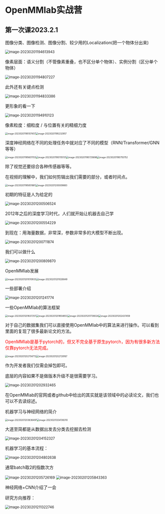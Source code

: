 # OpenMMlab实战营

## 第一次课2023.2.1

图像分类、图像检测、图像分割、较少用的Localization(把一个物体分出来)

<img src="../images/image-20230201194613943.png" alt="image-20230201194613943" style="zoom:80%;" />

像素层面：语义分割（不管像素重叠，也不区分单个物体）、实例分割（区分单个物体）

<img src="../images/image-20230201194807227.png" alt="image-20230201194807227" style="zoom:80%;" />

此外还有关键点检测

<img src="../images/image-20230201194833386.png" alt="image-20230201194833386" style="zoom:80%;" />

更形象的看一下

<img src="../images/image-20230201194910123.png" alt="image-20230201194910123" style="zoom:80%;" />

像素粒度：细粒度 / 与位置有关的精细力度

<img src="../images/image-20230201195107457.png" alt="image-20230201195107457" style="zoom:50%;" /><img src="../images/image-20230201195232957.png" alt="image-20230201195232957" style="zoom:50%;" />

深度神经网络在不同的处理任务中就对应了不同的模型（RNN/Transformer/GNN等等）

<img src="../images/image-20230201195601703.png" alt="image-20230201195601703" style="zoom:50%;" /><img src="../images/image-20230201195705131.png" alt="image-20230201195705131" style="zoom:50%;" /><img src="../images/image-20230201195725698.png" alt="image-20230201195725698" style="zoom:50%;" /><img src="../images/image-20230201195755752.png" alt="image-20230201195755752" style="zoom:50%;" />

除了视觉还要综合各种传感器等等。

在视频的理解中，我们如何剪辑出我们需要的部分，或者时间点。

<img src="../images/image-20230201195851881.png" alt="image-20230201195851881" style="zoom:50%;" /><img src="../images/image-20230201200009883.png" alt="image-20230201200009883" style="zoom:50%;" />

初期的特征是人为给定的

<img src="../images/image-20230201200506524.png" alt="image-20230201200506524" style="zoom:80%;" />

2012年之后的深度学习时代，人们就开始让机器去自己学

<img src="../images/image-20230201200554229.png" alt="image-20230201200554229" style="zoom:80%;" />

到现在：用海量数据，非常深，参数非常多的大模型不断出现。

<img src="../images/image-20230201200711874.png" alt="image-20230201200711874" style="zoom:80%;" />

我们可以做什么

<img src="../images/image-20230201200809870.png" alt="image-20230201200809870" style="zoom:80%;" />

OpenMMlab发展

<img src="../images/image-20230201201010933.png" alt="image-20230201201010933" style="zoom:50%;" /><img src="../images/image-20230201201026849.png" alt="image-20230201201026849" style="zoom:50%;" />

一些部署介绍

<img src="../images/image-20230201201241774.png" alt="image-20230201201241774" style="zoom:80%;" />

一些OpenMMlab的算法框架

<img src="../images/image-20230201201637257.png" alt="image-20230201201637257" style="zoom:50%;" /><img src="../images/image-20230201201654653.png" alt="image-20230201201654653" style="zoom:50%;" /><img src="../images/image-20230201201738024.png" alt="image-20230201201738024" style="zoom:50%;" /><img src="../images/image-20230201202437459.png" alt="image-20230201202437459" style="zoom:50%;" />

对于自己的数据集我们可以直接使用OpenMMlab中的算法来进行操作。可以看到里面的复现了很多最新论文的方法。

<font color="red">OpenMMlab是基于pytorch的，但又不完全基于原生pytorch，因为有很多新方法仅靠pytorch无法完成。</font>

<img src="../images/image-20230201202704712.png" alt="image-20230201202704712" style="zoom:50%;" /><img src="../images/image-20230201202728167.png" alt="image-20230201202728167" style="zoom:50%;" />

作为开发者我们仅需会掉包即可。

底层的内容如果不是做版本升级不是很需要学习。

<img src="../images/image-20230201202932465.png" alt="image-20230201202932465" style="zoom:80%;" />

在OpenMMlab的官网或者github中给出的其实就是该领域中的必读论文，我们也可以不去读综述。

机器学习与神经网络的简介

<img src="../images/image-20230201203636497.png" alt="image-20230201203636497" style="zoom:50%;" /><img src="../images/image-20230201204136310.png" alt="image-20230201204136310" style="zoom:50%;" />

大道至简都是从数据出发去分类去挖掘去检测

<img src="../images/image-20230201204152327.png" alt="image-20230201204152327" style="zoom:80%;" />

机器学习的基本流程：

<img src="../images/image-20230201204802638.png" alt="image-20230201204802638" style="zoom:80%;" />

通常batch取2的指数次方

<img src="../images/image-20230201205726169.png" alt="image-20230201205726169" style="zoom:80%;" />

<img src="../images/image-20230201205843363.png" alt="image-20230201205843363" style="zoom:80%;" />

神经网络+CNN介绍了一会

研究方向推荐：

<img src="../images/image-20230201211322746.png" alt="image-20230201211322746" style="zoom:80%;" />